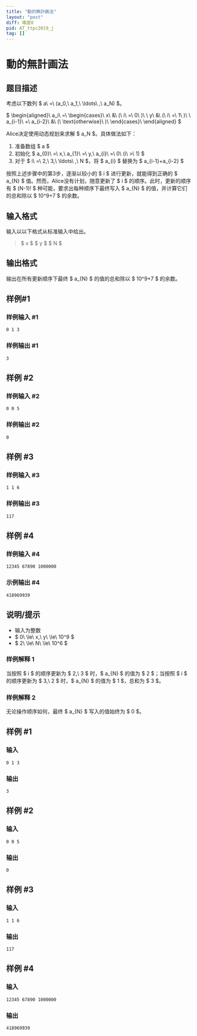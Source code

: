 ```yaml
---
title: "動的無計画法"
layout: "post"
diff: 难度0
pid: AT_ttpc2019_j
tag: []
---
```


# 動的無計画法

## 题目描述

考虑以下数列 $ a\ =\ (a_0,\ a_1,\ \ldots\ ,\ a_N) $。

$ \begin{aligned}\ a_i\ =\ \begin{cases}\ x\ &amp;\ (\ i\ =\ 0\ )\ \\ y\ &amp;\ (\ i\ =\ 1\ )\ \\ a_{i-1}\ +\ a_{i-2}\ &amp;\ (\ \text{otherwise}\ )\ \end{cases}\ \end{aligned} $

Alice决定使用动态规划来求解 $ a_N $。具体做法如下：

1. 准备数组 $ a $
2. 初始化 $ a_{0}\ =\ x,\ a_{1}\ =\ y,\ a_{i}\ =\ 0\ (i\ >\ 1) $
3. 对于 $ i\ =\ 2,\ 3,\ \ldots\ ,\ N $，将 $ a_{i} $ 替换为 $ a_{i-1}+a_{i-2} $

按照上述步骤中的第3步，逐渐以较小的 $ i $ 进行更新，就能得到正确的 $ a_{N} $ 值。然而，Alice没有计划，随意更新了 $ i $ 的顺序。此时，更新的顺序有 $ (N-1)! $ 种可能，要求出每种顺序下最终写入 $ a_{N} $ 的值，并计算它们的总和除以 $ 10^9+7 $ 的余数。

## 输入格式

输入以以下格式从标准输入中给出。

> $ x $ $ y $ $ N $

## 输出格式

输出在所有更新顺序下最终 $ a_{N} $ 的值的总和除以 $ 10^9+7 $ 的余数。

## 样例#1

### 样例输入 #1

```
0 1 3
```

### 样例输出 #1

```
3
```

## 样例 #2

### 样例输入 #2

```
0 0 5
```

### 样例输出 #2

```
0
```

## 样例 #3

### 样例输入 #3

```
1 1 6
```

### 样例输出 #3

```
117
```

## 样例 #4

### 样例输入 #4

```
12345 67890 1000000
```

### 示例输出 #4

```
418969939
```

## 说明/提示

- 输入为整数
- $ 0\ \le\ x,\ y\ \le\ 10^9 $
- $ 2\ \le\ N\ \le\ 10^6 $

### 样例解释 1

当按照 $ i $ 的顺序更新为 $ 2,\ 3 $ 时，$ a_{N} $ 的值为 $ 2 $；当按照 $ i $ 的顺序更新为 $ 3,\ 2 $ 时，$ a_{N} $ 的值为 $ 1 $，总和为 $ 3 $。

### 样例解释 2

无论操作顺序如何，最终 $ a_{N} $ 写入的值始终为 $ 0 $。

## 样例 #1

### 输入

```
0 1 3
```

### 输出

```
3
```

## 样例 #2

### 输入

```
0 0 5
```

### 输出

```
0
```

## 样例 #3

### 输入

```
1 1 6
```

### 输出

```
117
```

## 样例 #4

### 输入

```
12345 67890 1000000
```

### 输出

```
418969939
```

